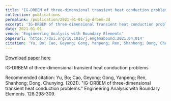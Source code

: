 ```yaml
---
title: "IG-DRBEM of three-dimensional transient heat conduction problems"
collection: publications
permalink: /publication/2021-01-01-ig-drbem-3d
excerpt: 'IG-DRBEM of three-dimensional transient heat conduction problems'
date: 2021-01-01
venue: 'Engineering Analysis with Boundary Elements'
paperurl: 'https://doi.org/10.1016/j.enganabound.2021.04.014'
citation: 'Yu, Bo; Cao, Geyong; Gong, Yanpeng; Ren, Shanhong; Dong, Chunying. (2021). &quot;IG-DRBEM of three-dimensional transient heat conduction problems.&quot; Engineering Analysis with Boundary Elements. 128:298-309.'
---
```


<a href='https://doi.org/10.1016/j.enganabound.2021.04.014'>Download paper here</a>

IG-DRBEM of three-dimensional transient heat conduction problems

Recommended citation: Yu, Bo; Cao, Geyong; Gong, Yanpeng; Ren, Shanhong; Dong, Chunying. (2021). "IG-DRBEM of three-dimensional transient heat conduction problems." Engineering Analysis with Boundary Elements. 128:298-309.